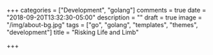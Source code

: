+++
categories = ["Development", "golang"]
comments = true
date = "2018-09-20T13:32:30-05:00"
description = ""
draft = true
image = "/img/about-bg.jpg"
tags = ["go", "golang", "templates", "themes", "development"]
title = "Risking Life and Limb"

+++
